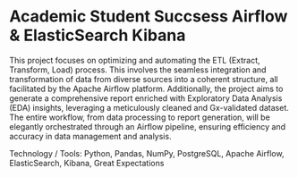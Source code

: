 # Academic Student Succsess Airflow & ElasticSearch Kibana

This project focuses on optimizing and automating the ETL (Extract, Transform, Load) process. This involves the seamless integration and transformation of data from diverse sources into a coherent structure, all facilitated by the Apache Airflow platform. Additionally, the project aims to generate a comprehensive report enriched with Exploratory Data Analysis (EDA) insights, leveraging a meticulously cleaned and Gx-validated dataset. The entire workflow, from data processing to report generation, will be elegantly orchestrated through an Airflow pipeline, ensuring efficiency and accuracy in data management and analysis.

Technology / Tools: Python, Pandas, NumPy, PostgreSQL, Apache Airflow, ElasticSearch, Kibana, Great Expectations
